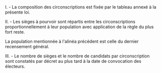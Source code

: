 I. - La composition des circonscriptions est fixée par le tableau annexé à la présente loi.

II. - Les sièges à pourvoir sont répartis entre les circonscriptions proportionnellement à leur population avec application de la règle du plus fort reste.

La population mentionnée à l'alinéa précédent est celle du dernier recensement général.

III. - Le nombre de sièges et le nombre de candidats par circonscription sont constatés par décret au plus tard à la date de convocation des électeurs.
